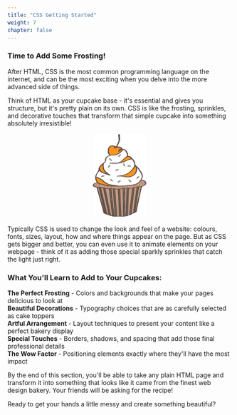 ```yaml
---
title: "CSS Getting Started"
weight: 7
chapter: false
---
```


### Time to Add Some Frosting!

After HTML, CSS is the most common programming language on the internet, and can be the most exciting when you delve into the more advanced side of things.

Think of HTML as your cupcake base - it's essential and gives you structure, but it's pretty plain on its own. CSS is like the frosting, sprinkles, and decorative touches that transform that simple cupcake into something absolutely irresistible!

<div style="text-align: center; margin: 1rem 0;">
<img src="../images/cupcake.png" alt="Cupcake" style="width: 120px; height: auto;">
</div>

Typically CSS is used to change the look and feel of a website: colours, fonts, sizes, layout, how and where things appear on the page. But as CSS gets bigger and better, you can even use it to animate elements on your webpage - think of it as adding those special sparkly sprinkles that catch the light just right.

### What You'll Learn to Add to Your Cupcakes:

**The Perfect Frosting** - Colors and backgrounds that make your pages delicious to look at  
**Beautiful Decorations** - Typography choices that are as carefully selected as cake toppers  
**Artful Arrangement** - Layout techniques to present your content like a perfect bakery display  
**Special Touches** - Borders, shadows, and spacing that add those final professional details  
**The Wow Factor** - Positioning elements exactly where they'll have the most impact  

By the end of this section, you'll be able to take any plain HTML page and transform it into something that looks like it came from the finest web design bakery. Your friends will be asking for the recipe!

Ready to get your hands a little messy and create something beautiful?

